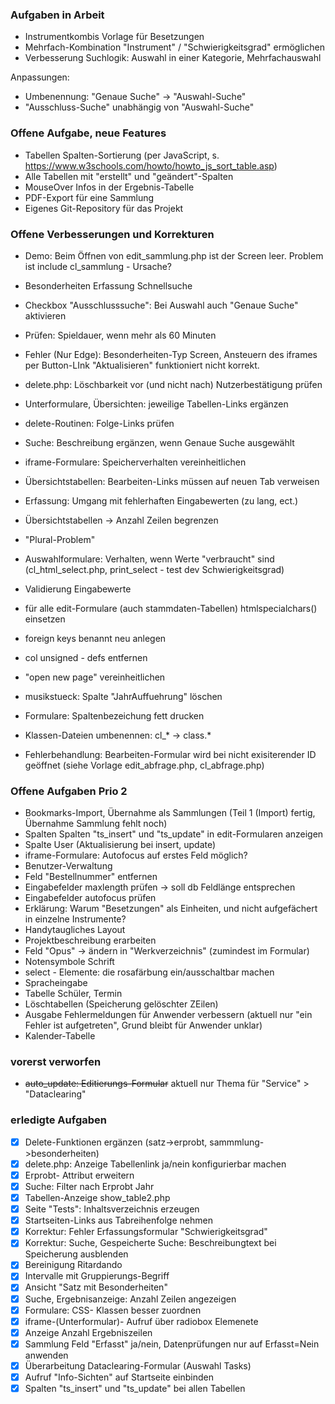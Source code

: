 ﻿
###  Aufgaben in Arbeit
- Instrumentkombis Vorlage für Besetzungen 
- Mehrfach-Kombination "Instrument" / "Schwierigkeitsgrad" ermöglichen 
- Verbesserung Suchlogik: Auswahl in einer Kategorie, Mehrfachauswahl


Anpassungen: 
- Umbenennung: "Genaue Suche" -> "Auswahl-Suche" 
- "Ausschluss-Suche" unabhängig von "Auswahl-Suche" 

### Offene Aufgabe, neue Features 
- Tabellen Spalten-Sortierung (per JavaScript, s. https://www.w3schools.com/howto/howto_js_sort_table.asp) 
- Alle Tabellen mit "erstellt" und "geändert"-Spalten 
- MouseOver Infos in der Ergebnis-Tabelle 
- PDF-Export für eine Sammlung 
- Eigenes Git-Repository für das Projekt 

### Offene Verbesserungen und Korrekturen 

- Demo: Beim Öffnen von edit_sammlung.php ist der Screen leer. Problem ist include cl_sammlung - Ursache? 
- Besonderheiten Erfassung Schnellsuche

- Checkbox "Ausschlusssuche": Bei Auswahl auch "Genaue Suche" aktivieren 
- Prüfen: Spieldauer, wenn mehr als 60 Minuten  
- Fehler (Nur Edge): Besonderheiten-Typ Screen, Ansteuern des iframes per Button-LInk "Aktualisieren" funktioniert nicht korrekt. 
- delete.php: Löschbarkeit vor (und nicht nach) Nutzerbestätigung prüfen
- Unterformulare, Übersichten: jeweilige Tabellen-Links ergänzen   
- delete-Routinen: Folge-Links prüfen  
- Suche: Beschreibung ergänzen, wenn Genaue Suche ausgewählt 
- iframe-Formulare: Speicherverhalten vereinheitlichen 
- Übersichtstabellen: Bearbeiten-Links müssen auf neuen Tab verweisen
- Erfassung: Umgang mit fehlerhaften Eingabewerten (zu lang, ect.)
- Übersichtstabellen -> Anzahl Zeilen begrenzen
- "Plural-Problem" 
- Auswahlformulare: Verhalten, wenn Werte "verbraucht" sind (cl_html_select.php, print_select - test dev Schwierigkeitsgrad) 
- Validierung Eingabewerte
- für alle edit-Formulare (auch stammdaten-Tabellen) htmlspecialchars() einsetzen
- foreign keys benannt neu anlegen 
- col unsigned - defs entfernen 
- "open new page" vereinheitlichen 
- musikstueck: Spalte "JahrAuffuehrung" löschen
- Formulare: Spaltenbezeichung fett drucken
- Klassen-Dateien umbenennen: cl_* -> class.*  
- Fehlerbehandlung: Bearbeiten-Formular wird bei nicht exisiterender ID geöffnet (siehe Vorlage edit_abfrage.php, cl_abfrage.php) 

### Offene Aufgaben Prio 2
- Bookmarks-Import, Übernahme als Sammlungen (Teil 1 (Import) fertig, Übernahme Sammlung fehlt noch)
- Spalten Spalten "ts_insert" und "ts_update"  in edit-Formularen anzeigen 
- Spalte User (Aktualisierung bei insert, update)
- iframe-Formulare: Autofocus auf erstes Feld möglich? 
- Benutzer-Verwaltung  
- Feld "Bestellnummer" entfernen 
- Eingabefelder maxlength prüfen -> soll db Feldlänge entsprechen 
- Eingabefelder autofocus prüfen 
- Erklärung: Warum "Besetzungen" als Einheiten, und nicht aufgefächert in einzelne Instrumente? 
- Handytaugliches Layout 
- Projektbeschreibung erarbeiten 
- Feld "Opus" -> ändern in "Werkverzeichnis" (zumindest im Formular)
- Notensymbole Schrift
- select - Elemente: die rosafärbung ein/ausschaltbar machen
- Spracheingabe 
- Tabelle Schüler, Termin 
- Löschtabellen (Speicherung gelöschter ZEilen) 
- Ausgabe Fehlermeldungen für Anwender verbessern (aktuell nur "ein Fehler ist aufgetreten", Grund bleibt für Anwender unklar)
- Kalender-Tabelle 


### vorerst verworfen 
- ~~auto_update: Editierungs-Formular~~ aktuell nur Thema für "Service" > "Dataclearing" 

### erledigte Aufgaben 
- [X] Delete-Funktionen ergänzen (satz->erprobt, sammmlung->besonderheiten) 
- [X] delete.php: Anzeige Tabellenlink ja/nein konfigurierbar machen 
- [X] Erprobt- Attribut erweitern 
- [X] Suche: Filter nach Erprobt Jahr
- [X] Tabellen-Anzeige show_table2.php
- [X] Seite "Tests": Inhaltsverzeichnis erzeugen
- [X] Startseiten-Links aus Tabreihenfolge nehmen 
- [X] Korrektur: Fehler Erfassungsformular "Schwierigkeitsgrad"  
- [X] Korrektur: Suche, Gespeicherte Suche: Beschreibungtext bei Speicherung ausblenden
- [X] Bereinigung Ritardando 
- [X] Intervalle mit Gruppierungs-Begriff
- [X] Ansicht "Satz mit Besonderheiten" 
- [X] Suche, Ergebnisanzeige: Anzahl Zeilen angezeigen
- [X] Formulare: CSS- Klassen besser zuordnen
- [x] iframe-(Unterformular)- Aufruf über radiobox Elemenete 
- [X] Anzeige Anzahl Ergebniszeilen
- [X] Sammlung Feld "Erfasst" ja/nein, Datenprüfungen nur auf Erfasst=Nein anwenden 
- [X] Überarbeitung Dataclearing-Formular (Auswahl Tasks)
- [X] Aufruf "Info-Sichten" auf Startseite einbinden 
- [X] Spalten "ts_insert" und "ts_update" bei allen Tabellen
